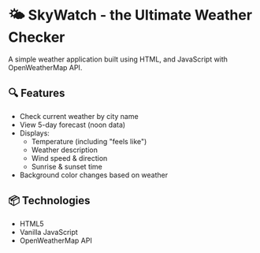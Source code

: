 # 🌤️ SkyWatch - the Ultimate Weather Checker

A simple weather application built using HTML, and JavaScript with OpenWeatherMap API.

## 🔍 Features
- Check current weather by city name
- View 5-day forecast (noon data)
- Displays:
  - Temperature (including "feels like")
  - Weather description
  - Wind speed & direction
  - Sunrise & sunset time
- Background color changes based on weather

## 📦 Technologies
- HTML5
- Vanilla JavaScript
- OpenWeatherMap API
